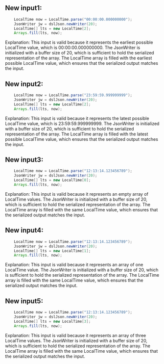 ## New input1:
```java
    LocalTime now = LocalTime.parse("00:00:00.000000000");
    JsonWriter jw = dslJson.newWriter(20);
    LocalTime[] lts = new LocalTime[2];
    Arrays.fill(lts, now);
```
Explanation: This input is valid because it represents the earliest possible LocalTime value, which is 00:00:00.000000000. The JsonWriter is initialized with a buffer size of 20, which is sufficient to hold the serialized representation of the array. The LocalTime array is filled with the earliest possible LocalTime value, which ensures that the serialized output matches the input.

## New input2:
```java
    LocalTime now = LocalTime.parse("23:59:59.999999999");
    JsonWriter jw = dslJson.newWriter(20);
    LocalTime[] lts = new LocalTime[2];
    Arrays.fill(lts, now);
```
Explanation: This input is valid because it represents the latest possible LocalTime value, which is 23:59:59.999999999. The JsonWriter is initialized with a buffer size of 20, which is sufficient to hold the serialized representation of the array. The LocalTime array is filled with the latest possible LocalTime value, which ensures that the serialized output matches the input.

## New input3:
```java
    LocalTime now = LocalTime.parse("12:13:14.123456789");
    JsonWriter jw = dslJson.newWriter(20);
    LocalTime[] lts = new LocalTime[0];
    Arrays.fill(lts, now);
```
Explanation: This input is valid because it represents an empty array of LocalTime values. The JsonWriter is initialized with a buffer size of 20, which is sufficient to hold the serialized representation of the array. The LocalTime array is filled with the same LocalTime value, which ensures that the serialized output matches the input.

## New input4:
```java
    LocalTime now = LocalTime.parse("12:13:14.123456789");
    JsonWriter jw = dslJson.newWriter(20);
    LocalTime[] lts = new LocalTime[1];
    Arrays.fill(lts, now);
```
Explanation: This input is valid because it represents an array of one LocalTime value. The JsonWriter is initialized with a buffer size of 20, which is sufficient to hold the serialized representation of the array. The LocalTime array is filled with the same LocalTime value, which ensures that the serialized output matches the input.

## New input5:
```java
    LocalTime now = LocalTime.parse("12:13:14.123456789");
    JsonWriter jw = dslJson.newWriter(20);
    LocalTime[] lts = new LocalTime[3];
    Arrays.fill(lts, now);
```
Explanation: This input is valid because it represents an array of three LocalTime values. The JsonWriter is initialized with a buffer size of 20, which is sufficient to hold the serialized representation of the array. The LocalTime array is filled with the same LocalTime value, which ensures that the serialized output matches the input.
